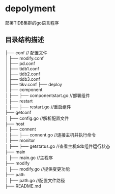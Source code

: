 # depolyment
部署TiDB集群的go语言程序

## 目录结构描述  
├── conf                    // 配置文件  
│   ├── modify.conf  
│   ├── pd.conf               
│   ├── tidb1.conf         
│   ├── tidb2.conf               
│   ├── tidb3.conf              
│   ├── tikv.conf 
├── deploy                       
│   ├── component             
│   ├── ├── componentstart.go   //部署组件  
│   ├── restart             
│   ├── ├── restart.go //重启组件   
├── getconf           
│   ├── config.go       //解析配置文件  
├── host                        
│   ├── connent             
│   ├── ├── connent.go   //连接主机并执行命令       
│   ├── monitor             
│   ├── ├── getstatus.go //查看主机tidb组件运行状态  
├── main                         
│   ├── main.go      //主程序  
├── modify                   
│   ├── modify.go                //提供变更功能  
├── path                        
│   ├── path.go     //配置文件路径  
├── README.md   

           
